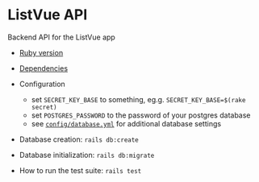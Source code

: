 # ListVue API

Backend API for the ListVue app

* [Ruby version](.ruby-version)

* [Dependencies](Gemfile)

* Configuration
  - set `SECRET_KEY_BASE` to something, eg.g. `SECRET_KEY_BASE=$(rake secret)`
  - set `POSTGRES_PASSWORD` to the password of your postgres database
  - see [`config/database.yml`](config/database.yml) for additional database settings

* Database creation: `rails db:create`

* Database initialization: `rails db:migrate`

* How to run the test suite: `rails test`

